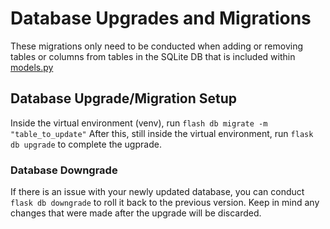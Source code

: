 # Database Upgrades and Migrations

These migrations only need to be conducted when adding or removing tables or columns from tables in the SQLite DB that is included within [models.py](https://github.com/SchwererKonigstiger/HUMVEE)

## Database Upgrade/Migration Setup
Inside the virtual environment (venv), run `flash db migrate -m "table_to_update"`
After this, still inside the virtual environment, run `flask db upgrade` to complete the ugprade.

### Database Downgrade
If there is an issue with your newly updated database, you can conduct `flask db downgrade` to roll it back to the previous version. Keep in mind any changes that were made after the upgrade will be discarded.